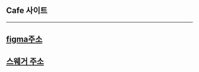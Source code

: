 ## Cafe 사이트

---

## [figma주소](https://www.figma.com/board/saiIdQs88KN0fYFUQfPAZP/cafe-APS?node-id=0-1&t=tPYFnM5Mm5sFliya-1)

## [스웨거 주소](http://localhost:8080/swagger-ui/index.html)